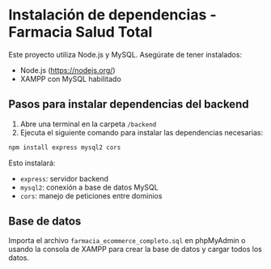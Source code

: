 # Instalación de dependencias - Farmacia Salud Total

Este proyecto utiliza Node.js y MySQL. Asegúrate de tener instalados:

- Node.js (https://nodejs.org/)
- XAMPP con MySQL habilitado

## Pasos para instalar dependencias del backend

1. Abre una terminal en la carpeta `/backend`
2. Ejecuta el siguiente comando para instalar las dependencias necesarias:

```bash
npm install express mysql2 cors
```

Esto instalará:

- `express`: servidor backend
- `mysql2`: conexión a base de datos MySQL
- `cors`: manejo de peticiones entre dominios

## Base de datos

Importa el archivo `farmacia_ecommerce_completo.sql` en phpMyAdmin o usando la consola de XAMPP para crear la base de datos y cargar todos los datos.

